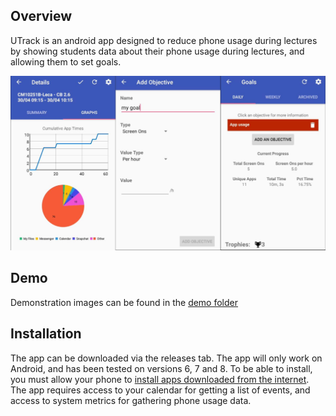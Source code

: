 ## Overview
UTrack is an android app designed to reduce phone usage during lectures by showing students data about their phone usage during lectures, and allowing them to set goals.

<img src="demo/Overview.png?raw=true" alt="Overview" />

## Demo
Demonstration images can be found in the [demo folder](demo/)

## Installation
The app can be downloaded via the releases tab. The app will only work on Android, and has been tested on versions 6, 7 and 8. To be able to install, you must allow your phone to [install apps downloaded from the internet](https://www.cnet.com/how-to/how-to-install-apps-outside-of-google-play/).  The app requires access to your calendar for getting a list of events, and access to system metrics for gathering phone usage data.
